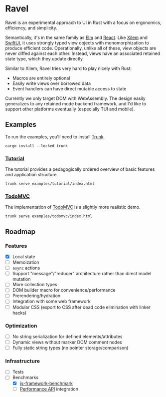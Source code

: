 # Ravel

Ravel is an experimental approach to UI in Rust with a focus on ergonomics, efficiency, and simplicity.

Semantically, it's in the same family as [Elm](https://elm-lang.org/) and [React](https://react.dev/).
Like [Xilem](https://github.com/linebender/xilem) and [SwiftUI](https://developer.apple.com/xcode/swiftui/), it uses strongly typed view objects with monomorphization to produce efficient code.
Operationally, unlike all of these, view objects are never diffed against each other.
Instead, views have an associated retained state type, which they update directly.

Similar to Xilem, Ravel tries very hard to play nicely with Rust:

- Macros are entirely optional
- Easily write views over borrowed data
- Event handlers can have direct mutable access to state

Currently we only target DOM with WebAssembly.
The design easily generalizes to any retained mode backend framework, and I'd like to support other platforms eventually (especially TUI and mobile).

## Examples

To run the examples, you'll need to install [Trunk](https://trunkrs.dev/).

```shell
cargo install --locked trunk
```

### [Tutorial](examples/tutorial/src/main.rs)

The tutorial provides a pedagogically ordered overview of basic features and application structure.

```shell
trunk serve examples/tutorial/index.html
```

### [TodoMVC](examples/todomvc/src/main.rs)

The implementation of [TodoMVC](https://todomvc.com/) is a slightly more realistic demo.

```shell
trunk serve examples/todomvc/index.html
```

## Roadmap

### Features

- [x] Local state
- [ ] Memoization
- [ ] `async` actions
- [ ] Support "message"/"reducer" architecture rather than direct model mutation
- [ ] More collection types
- [ ] DOM builder macro for convenience/performance
- [ ] Prerendering/hydration
- [ ] Integration with some web framework
- [ ] Modular CSS (export to CSS after dead code elimination with linker hacks)

### Optimization

- [ ] No string serialization for defined elements/attributes
- [ ] Dynamic views without marker DOM comment nodes
- [ ] Fully static string types (no pointer storage/comparison)

### Infrastructure

- [ ] Tests
- [ ] Benchmarks
  - [x] [js-framework-benchmark](https://github.com/krausest/js-framework-benchmark)
  - [ ] [Performance API](https://developer.mozilla.org/en-US/docs/Web/API/Performance_API) integration
